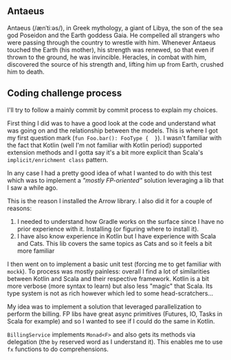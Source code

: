 ## Antaeus

Antaeus (/ænˈtiːəs/), in Greek mythology, a giant of Libya, the son of the sea god Poseidon and the Earth goddess Gaia. He compelled all strangers who were passing through the country to wrestle with him. Whenever Antaeus touched the Earth (his mother), his strength was renewed, so that even if thrown to the ground, he was invincible. Heracles, in combat with him, discovered the source of his strength and, lifting him up from Earth, crushed him to death.

## Coding challenge process
I'll try to follow a mainly commit by commit process to explain my choices.

First thing I did was to have a good look at the code and understand what was going on and the relationship between the models. This is where I got my first question mark (`fun Foo.bar(): FooType {  }`). I wasn't familiar with the fact that Kotlin (well I'm not familiar with Kotlin period) supported extension methods and I gotta say it's a bit more explicit than Scala's `implicit/enrichment class` pattern.

In any case I had a pretty good idea of what I wanted to do with this test which was to implement a _"mostly FP-oriented"_ solution leveraging a lib that I saw a while ago.

This is the reason I installed the Arrow library. I also did it for a couple of reasons:

1. I needed to understand how Gradle works on the surface since I have no prior experience with it. Installing (or figuring where to install it).
2. I have also know experience in Kotlin but I have experience with Scala and Cats. This lib covers the same topics as Cats and so it feels a bit more familiar

I then went on to implement a basic unit test (forcing me to get familiar with `mockk`). To process was mostly painless: overall I find a lot of similarities between Kotlin and Scala and their respective framework. Kotlin is a bit more verbose (more syntax to learn) but also less "magic" that Scala. Its type system is not as rich however which led to some head-scratchers...

My idea was to implement a solution that leveraged parallelization to perform the billing. FP libs have great async primitives (Futures, IO, Tasks in Scala for example) and so I wanted to see if I could do the same in Kotlin.

`BillingService` implements `Monad<F>` and also gets its methods via delegation (the `by` reserved word as I understand it). This enables me to use `fx` functions to do comprehensions.





